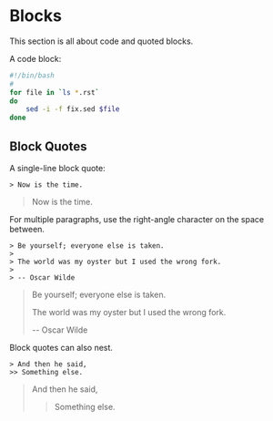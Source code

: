 # Blocks

This section is all about code and quoted blocks.

A code block:

```bash
#!/bin/bash
#
for file in `ls *.rst`
do
    sed -i -f fix.sed $file
done
```

## Block Quotes

A single-line block quote:

```
> Now is the time.
```

> Now is the time.


For multiple paragraphs, use the right-angle character on the space
between.


```
> Be yourself; everyone else is taken.
>
> The world was my oyster but I used the wrong fork.
>
> -- Oscar Wilde
```
> Be yourself; everyone else is taken.
>
> The world was my oyster but I used the wrong fork.
>
> -- Oscar Wilde

Block quotes can also nest.

```
> And then he said,
>> Something else.
```

> And then he said,
>> Something else.
